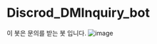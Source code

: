 # Discrod_DMInquiry_bot
이 봇은 문의를 받는 봇 입니다.
![image](https://user-images.githubusercontent.com/103498440/168479584-4028629b-891f-43b4-8258-db5e3d4dbdfb.png)
